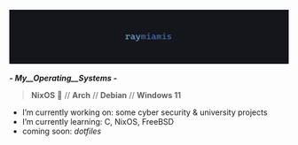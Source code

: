 ![banner](raymiamis_banner.png)

***- _My__Operating__Systems_ -***

> **NixOS** 🩵 // **Arch** // **Debian** // **Windows 11**

  
- I’m currently working on: some cyber security & university projects
- I’m currently learning: C, NixOS, FreeBSD
- coming soon: *dotfiles*

